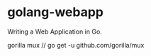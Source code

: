 # golang-webapp
Writing a Web Application in Go.

gorilla mux
// go get -u github.com/gorilla/mux


